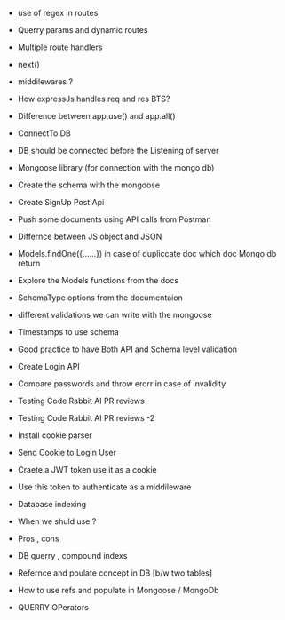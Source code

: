 - use of regex in routes
- Querry params and dynamic routes
- Multiple route handlers
- next()
- middilewares ?
- How expressJs handles req and res BTS?
- Difference between app.use() and app.all()

- ConnectTo DB
- DB should be connected before the Listening of server
- Mongoose library (for connection with the mongo db)
- Create the schema with the mongoose
- Create SignUp Post Api
- Push some documents using API calls from Postman

- Differnce between JS object and JSON
- Models.findOne({......}) in case of dupliccate doc which doc Mongo db return 
- Explore the Models functions from the docs

- SchemaType options from the documentaion
- different validations we can write with the mongoose
- Timestamps to use schema

- Good practice to have Both API and Schema level validation
- Create Login API
- Compare passwords and throw erorr in case of invalidity

- Testing Code Rabbit AI  PR reviews 
- Testing Code Rabbit AI  PR reviews -2

- Install cookie parser
- Send Cookie to Login User
- Craete a JWT token use it as a cookie 
- Use this token to authenticate as a middileware

- Database indexing
- When we shuld use ?
- Pros , cons
- DB querry , compound indexs


- Refernce and poulate concept in DB [b/w two tables]
- How to use refs and populate in Mongoose / MongoDb

- QUERRY OPerators

